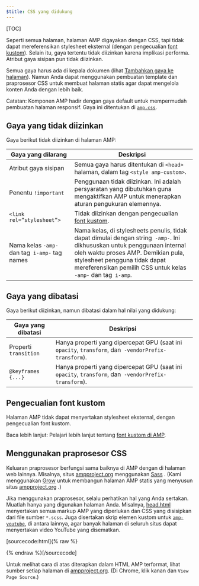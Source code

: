 ```yaml
---
$title: CSS yang didukung
---
```

[TOC]

Seperti semua halaman, halaman AMP digayakan dengan CSS, tapi tidak dapat mereferensikan stylesheet eksternal (dengan pengecualian [font kustom](#the-custom-fonts-exception)). Selain itu, gaya tertentu tidak diizinkan karena implikasi performa. Atribut gaya sisipan pun tidak diizinkan.

Semua gaya harus ada di kepala dokumen (lihat [Tambahkan gaya ke halaman](/id/docs/design/responsive_amp.html#add-styles-to-a-page)). Namun Anda dapat menggunakan pembuatan template dan praprosesor CSS untuk membuat halaman statis agar dapat mengelola konten Anda dengan lebih baik.

Catatan: Komponen AMP hadir dengan gaya default untuk mempermudah pembuatan halaman responsif. Gaya ini ditentukan di [`amp.css`](https://github.com/ampproject/amphtml/blob/master/css/amp.css).

## Gaya yang tidak diizinkan

Gaya berikut tidak diizinkan di halaman AMP:

<table>
  <thead>
    <tr>
      <th class="col-thirty" data-th="Banned style">Gaya yang dilarang</th>
      <th data-th="Description">Deskripsi</th>
    </tr>
  </thead>
  <tbody>
    <tr>
      <td data-th="Banned style">Atribut gaya sisipan</td>
      <td data-th="Description">Semua gaya harus ditentukan di <code>&lt;head&gt;</code> halaman,
        dalam tag <code>&lt;style amp-custom&gt;</code>.</td>
    </tr>
    <tr>
      <td data-th="Banned style">Penentu <code>!important</code></td>
      <td data-th="Description">Penggunaan tidak diizinkan. Ini adalah persyaratan yang dibutuhkan guna mengaktifkan AMP untuk menerapkan aturan pengukuran elemennya.</td>
    </tr>
    <tr>
      <td data-th="Banned style"><code>&lt;link rel=”stylesheet”&gt;</code></td>
      <td data-th="Description"> Tidak diizinkan dengan pengecualian <a href="#the-custom-fonts-exception">font kustom</a>.</td>
    </tr>
    <tr>
      <td data-th="Banned style">Nama kelas <code>-amp-</code> dan tag<code> i-amp-</code> tag names</td>
      <td data-th="Description">Nama kelas, di stylesheets penulis, tidak dapat dimulai dengan string<code> -amp-</code>. Ini dikhususkan untuk penggunaan internal oleh waktu proses AMP. Demikian pula, stylesheet pengguna tidak dapat mereferensikan pemilih CSS untuk kelas<code> -amp-</code> dan tag<code> i-amp</code>.</td>
    </tr>
  </tbody>
</table>

## Gaya yang dibatasi

Gaya berikut diizinkan, namun dibatasi dalam hal nilai yang didukung:

<table>
  <thead>
    <tr>
      <th class="col-thirty" data-th="Banned style">Gaya yang dibatasi</th>
      <th data-th="Description">Deskripsi</th>
    </tr>
  </thead>
  <tbody>
    <tr>
      <td data-th="Restricted style">Properti <code>transition</code></td>
      <td data-th="Description"> Hanya properti yang dipercepat GPU (saat ini<code> opacity</code>, <code>transform</code>, dan<code> -vendorPrefix-transform</code>).</td>
    </tr>
    <tr>
      <td data-th="Restricted style"><code>@keyframes {...}</code></td>
      <td data-th="Description"> Hanya properti yang dipercepat GPU (saat ini<code> opacity</code>, <code>transform</code>, dan<code> -vendorPrefix-transform</code>).</td>
    </tr>
  </tbody>
</table>

## Pengecualian font kustom

Halaman AMP tidak dapat menyertakan stylesheet eksternal, dengan pengecualian font kustom.

Baca lebih lanjut: Pelajari lebih lanjut tentang [font kustom di AMP](/id/docs/design/responsive/custom_fonts.html).

## Menggunakan praprosesor CSS

Keluaran praprosesor berfungsi sama baiknya di AMP dengan di halaman web lainnya. Misalnya, situs [ampproject.org](https://www.ampproject.org/)
menggunakan [Sass](http://sass-lang.com/) . (Kami menggunakan [Grow](http://grow.io/)  untuk membangun halaman AMP statis yang menyusun situs [ampproject.org](https://www.ampproject.org/) .)


Jika menggunakan praprosesor, selalu perhatikan hal yang Anda sertakan. Muatlah hanya yang digunakan halaman Anda. Misalnya, [head.html](https://github.com/ampproject/docs/blob/master/views/partials/head.html)
menyertakan semua markup AMP yang diperlukan dan CSS yang disisipkan dari file sumber `*.scss`. Juga disertakan skrip elemen kustom untuk [`amp-youtube`](/id/docs/reference/extended/amp-youtube.html), di antara lainnya, agar banyak halaman di seluruh situs dapat menyertakan video YouTube yang disematkan.

[sourcecode:html]{% raw %}
<head>
  <meta charset="utf-8">
  <meta name="viewport" content="width=device-width,minimum-scale=1,initial-scale=1">
  <meta property="og:description" content="{% if doc.description %}{{doc.description}} – {% endif %}Accelerated Mobile Pages Project">
  <meta name="description" content="{% if doc.description %}{{doc.description}} – {% endif %}Accelerated Mobile Pages Project">

  <title>Proyek Accelerated Mobile Pages</title>
  <link rel="icon" href="/static/img/amp_favicon.png">
  <link rel="canonical" href="https://www.ampproject.org{{doc.url.path}}">
  <link href="https://fonts.googleapis.com/css?family=Roboto:200,300,400,500,700" rel="stylesheet">
  <style amp-custom>
  {% include "/assets/css/main.min.css" %}
  </style>

  <style amp-boilerplate>body{-webkit-animation:-amp-start 8s steps(1,end) 0s 1 normal both;-moz-animation:-amp-start 8s steps(1,end) 0s 1 normal both;-ms-animation:-amp-start 8s steps(1,end) 0s 1 normal both;animation:-amp-start 8s steps(1,end) 0s 1 normal both}@-webkit-keyframes -amp-start{from{visibility:hidden}to{visibility:visible}}@-moz-keyframes -amp-start{from{visibility:hidden}to{visibility:visible}}@-ms-keyframes -amp-start{from{visibility:hidden}to{visibility:visible}}@-o-keyframes -amp-start{from{visibility:hidden}to{visibility:visible}}@keyframes -amp-start{from{visibility:hidden}to{visibility:visible}}</style><noscript><style amp-boilerplate>body{-webkit-animation:none;-moz-animation:none;-ms-animation:none;animation:none}</style></noscript>
  <script async src="https://cdn.ampproject.org/v0.js"></script>
  <script async custom-element="amp-carousel" src="https://cdn.ampproject.org/v0/amp-carousel-0.1.js"></script>
  <script async custom-element="amp-analytics" src="https://cdn.ampproject.org/v0/amp-analytics-0.1.js"></script>
  <script async custom-element="amp-lightbox" src="https://cdn.ampproject.org/v0/amp-lightbox-0.1.js"></script>
  <script async custom-element="amp-youtube" src="https://cdn.ampproject.org/v0/amp-youtube-0.1.js"></script>
  <script async custom-element="amp-sidebar" src="https://cdn.ampproject.org/v0/amp-sidebar-0.1.js"></script>
  <script async custom-element="amp-iframe" src="https://cdn.ampproject.org/v0/amp-iframe-0.1.js"></script>
</head>
{% endraw %}[/sourcecode]

 Untuk melihat cara di atas diterapkan dalam HTML AMP terformat, lihat sumber setiap halaman di [ampproject.org](https://www.ampproject.org/). (Di Chrome, klik kanan dan `View Page Source`.)

